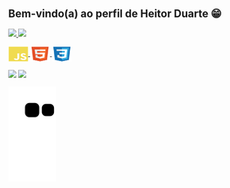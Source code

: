 ## Bem-vindo(a) ao perfil de Heitor Duarte 😁

 <div>
   <a href="https://github.com/Heitor-Duarte">
   <img height="180em" src="https://github-readme-stats.vercel.app/api?username=Heitor-Duarte&show_icons=true&theme=tokyonight&include_all_commits=true&count_private=true"/>
   <img height="180em" src="https://github-readme-stats.vercel.app/api/top-langs/?username=Heitor-Duarte&layout=compact&langs_count=6&theme=tokyonight"/>

</div>
<div style="display: inline_block"><br>
  <img align="center" alt="Js" height="30" width="40" src="https://raw.githubusercontent.com/devicons/devicon/master/icons/javascript/javascript-plain.svg">
  <img align="center" alt="HTML" height="30" width="40" src="https://raw.githubusercontent.com/devicons/devicon/master/icons/html5/html5-original.svg">
  <img align="center" alt="CSS" height="30" width="40" src="https://raw.githubusercontent.com/devicons/devicon/master/icons/css3/css3-original.svg">
</div>
 
 <br>
 <div> 
  <a href="https://www.instagram.com/heitordp76/" target="_blank"><img src="https://img.shields.io/badge/-Instagram-%23E4405F?style=for-the-badge&logo=instagram&logoColor=white" target="_blank"></a>
  <a href = "mailto:heitorduarte.2007@gmail.com"><img src="https://img.shields.io/badge/-Gmail-%23333?style=for-the-badge&logo=gmail&logoColor=white" target="_blank"></a>

  
<div>  
 
  ![Snake animation](https://github.com/Heitor-Duarte/Heitor-Duarte/blob/output/github-contribution-grid-snake.svg)

</div>
